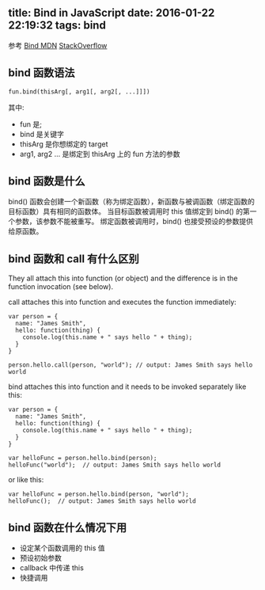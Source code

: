title: Bind in JavaScript
date: 2016-01-22 22:19:32
tags: bind
---

参考 
[Bind MDN](https://developer.mozilla.org/en/docs/Web/JavaScript/Reference/Global_objects/Function/bind)
[StackOverflow](http://stackoverflow.com/questions/15455009/javascript-call-apply-vs-bind) 

## bind 函数语法

`fun.bind(thisArg[, arg1[, arg2[, ...]]])`

其中:
 
 - fun 是;
 - bind 是关键字
 - thisArg 是你想绑定的 target
 - arg1, arg2 ... 是绑定到 thisArg 上的 fun 方法的参数


## bind 函数是什么

bind() 函数会创建一个新函数（称为绑定函数），新函数与被调函数（绑定函数的目标函数）具有相同的函数体。
当目标函数被调用时 this 值绑定到 bind() 的第一个参数，该参数不能被重写。
绑定函数被调用时，bind() 也接受预设的参数提供给原函数。

## bind 函数和 call 有什么区别

They all attach this into function (or object) and the difference is in the function invocation (see below).

call attaches this into function and executes the function immediately:

```
var person = {  
  name: "James Smith",
  hello: function(thing) {
    console.log(this.name + " says hello " + thing);
  }
}

person.hello.call(person, "world"); // output: James Smith says hello world
```

bind attaches this into function and it needs to be invoked separately like this:

```
var person = {  
  name: "James Smith",
  hello: function(thing) {
    console.log(this.name + " says hello " + thing);
  }
}

var helloFunc = person.hello.bind(person);
helloFunc("world");  // output: James Smith says hello world
```

or like this:

```    
var helloFunc = person.hello.bind(person, "world");
helloFunc();  // output: James Smith says hello world
```

## bind 函数在什么情况下用

- 设定某个函数调用的 this  值
- 预设初始参数
- callback 中传递 this
- 快捷调用


